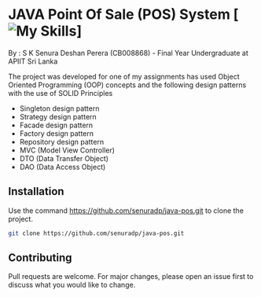 # JAVA Point Of Sale (POS) System [![My Skills](https://skills.thijs.gg/icons?i=java&theme=light)]

By : S K Senura Deshan Perera (CB008868) - Final Year Undergraduate at APIIT Sri Lanka

The project was developed for one of my assignments has used Object Oriented Programming (OOP) concepts and the following design patterns with the use of SOLID Principles

- Singleton design pattern
- Strategy design pattern
- Facade design pattern
- Factory design pattern
- Repository design pattern
- MVC (Model View Controller)
- DTO (Data Transfer Object)
- DAO (Data Access Object)

## Installation

Use the command https://github.com/senuradp/java-pos.git to clone the project.

```bash
git clone https://github.com/senuradp/java-pos.git
```

## Contributing

Pull requests are welcome. For major changes, please open an issue first
to discuss what you would like to change.


